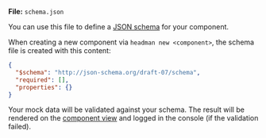 **File:** `schema.json`

You can use this file to define a [JSON schema](http://json-schema.org/) for your component.

When creating a new component via `headman new <component>`, the schema file is created with this content:

```json
{
  "$schema": "http://json-schema.org/draft-07/schema",
  "required": [],
  "properties": {}
}
```

Your mock data will be validated against your schema. The result will be rendered on the [component view](/web-ui/component) and logged in the console (if the validation failed).

